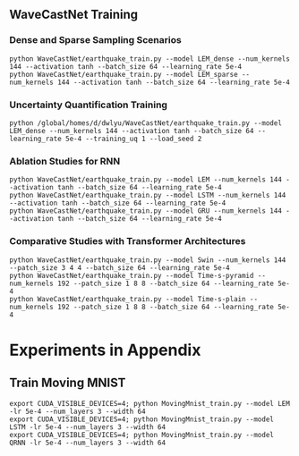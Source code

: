 ## WaveCastNet Training
### Dense and Sparse Sampling Scenarios
```
python WaveCastNet/earthquake_train.py --model LEM_dense --num_kernels 144 --activation tanh --batch_size 64 --learning_rate 5e-4
python WaveCastNet/earthquake_train.py --model LEM_sparse --num_kernels 144 --activation tanh --batch_size 64 --learning_rate 5e-4
```
### Uncertainty Quantification Training
```
python /global/homes/d/dwlyu/WaveCastNet/earthquake_train.py --model LEM_dense --num_kernels 144 --activation tanh --batch_size 64 --learning_rate 5e-4 --training_uq 1 --load_seed 2
```
### Ablation Studies for RNN
```
python WaveCastNet/earthquake_train.py --model LEM --num_kernels 144 --activation tanh --batch_size 64 --learning_rate 5e-4
python WaveCastNet/earthquake_train.py --model LSTM --num_kernels 144 --activation tanh --batch_size 64 --learning_rate 5e-4
python WaveCastNet/earthquake_train.py --model GRU --num_kernels 144 --activation tanh --batch_size 64 --learning_rate 5e-4
```
### Comparative Studies with Transformer Architectures
```
python WaveCastNet/earthquake_train.py --model Swin --num_kernels 144 --patch_size 3 4 4 --batch_size 64 --learning_rate 5e-4
python WaveCastNet/earthquake_train.py --model Time-s-pyramid --num_kernels 192 --patch_size 1 8 8 --batch_size 64 --learning_rate 5e-4
python WaveCastNet/earthquake_train.py --model Time-s-plain --num_kernels 192 --patch_size 1 8 8 --batch_size 64 --learning_rate 5e-4
```
# Experiments in Appendix

## Train Moving MNIST

```
export CUDA_VISIBLE_DEVICES=4; python MovingMnist_train.py --model LEM -lr 5e-4 --num_layers 3 --width 64
export CUDA_VISIBLE_DEVICES=4; python MovingMnist_train.py --model LSTM -lr 5e-4 --num_layers 3 --width 64
export CUDA_VISIBLE_DEVICES=4; python MovingMnist_train.py --model QRNN -lr 5e-4 --num_layers 3 --width 64
```


